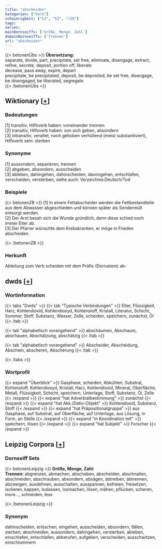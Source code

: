 ```yaml
---
title: "abscheiden"
kategorien: ["Verb"]
schwierigkeit: ["k3", "h2", "r20"]
tags:
series:
mainDornseiffs: ['Größe, Menge, Zahl']
domainDornseiffs: ['Trennen']
url: "abscheiden"
---
```


{{< betonenÜbs >}}
**Übersetzung:**  
separate, divide, part, precipitate, set free, eliminate, disengage, extract, refine, secrete, deposit, portion off, liberate  
decease, pass away, expire, depart  
precipitate, be precipitated, deposit, be deposited, be set free, disengage, be disengaged, be liberated, segregate  
{{< /betonenÜbs >}}

## Wiktionary [[+](https://de.wiktionary.org/wiki/abscheiden)]

### Bedeutungen
[1] transitiv, Hilfsverb haben: voneinander trennen  
[2] transitiv, Hilfsverb haben: von sich geben, absondern  
[3] intransitiv, veraltet, noch gehoben verhüllend (meist substantiviert), Hilfsverb sein: sterben  

### Synonyme
[1] aussondern, separieren, trennen  
[2] abgeben, absondern, ausscheiden  
[3] ableben, dahingehen, dahinscheiden, davongehen, entschlafen, verscheiden, versterben, siehe auch: Verzeichnis:Deutsch/Tod  

### Beispiele
{{< betonenZB >}}
[1] In einem Fettabscheider werden die Fettbestandteile aus dem Abwasser abgeschieden und können später als Sondermüll entsorgt werden.  
[2] Der Arzt besah sich die Wunde gründlich, denn diese schied noch immer Eiter ab.  
[3] Der Pfarrer wünschte dem Krebskranken, er möge in Frieden abscheiden.  

{{< /betonenZB >}}
### Herkunft
Ableitung zum Verb scheiden mit dem Präfix (Derivatem) ab-  



## dwds [[+](https://www.dwds.de/wb/abscheiden)]

### Wortinformation
{{< tabs "Dwds" >}}
{{< tab "Typische Verbindungen" >}}
Elter, Flüssigkeit, Harz, Kohlendioxid, Kohlendioxyd, Kohlenstoff, Kristall, Literatur, Schicht, Sommer, Stoff, Substanz, Wasser, Zelle, scheiden, speichern, zunächst, Öl
{{< /tab >}}

{{< tab "alphabetisch vorangehend" >}}
abschäumen, Abschaum, abschauen, Abschätzung, abschätzig
{{< /tab >}}

{{< tab "alphabetisch vorangehend" >}}
Abscheider, Abscheidung, Abschein, abscheren, Abscherung
{{< /tab >}}

{{< /tabs >}}

### Wortprofil
{{< expand "Überblick" >}} Gasphase, scheiden, Abkühlen, Substrat, Kohlenstoff, Kohlendioxyd, Kristall, Harz, Kohlendioxid, Mineral, Oberfläche, Metall, Flüssigkeit, Schicht, speichern, Unterlage, Stoff, Substanz, Öl, Zelle {{< /expand >}}
{{< expand "hat Adverbialbestimmung" >}} zunächst {{< /expand >}}
{{< expand "hat Akk./Dativ-Objekt" >}} Kohlendioxid, Substanz, Stoff {{< /expand >}}
{{< expand "hat Präpositionalgruppe" >}} aus Gasphase, auf Substrat, auf Oberfläche, auf Unterlage, aus Lösung, in Form, an Stelle {{< /expand >}}
{{< expand "in Koordination mit" >}} speichern, lösen {{< /expand >}}
{{< expand "hat Subjekt" >}} Forscher {{< /expand >}}

## Leipzig Corpora [[+](https://corpora.uni-leipzig.de/en/res?word=abscheiden&corpusId=deu_newscrawl-public_2018)]

### Dornseiff Sets
{{< betonenLeipzig >}}
**Größe, Menge, Zahl:**  
**Trennen:** abgrenzen, abmachen, abschaben, abscheiden, abschnallen, abschneiden, abschrauben, absondern, absägen, abtreiben, abtrennen, abzweigen, ausdehnen, ausschalten, ausspannen, befreien, freisetzen, isolieren, kappen, loslassen, losmachen, lösen, mähen, pflücken, scheren, more..., schneiden, less  

{{< /betonenLeipzig >}}

### Synonym
dahinscheiden, erlöschen, eingehen, ausscheiden, absondern, fällen, sterben, abschneiden, aussondern, dahingehen, versterben, ableben, einschlafen, entschlafen, abberufen, aufgeben, verscheiden, ausschwitzen, einschlummern


